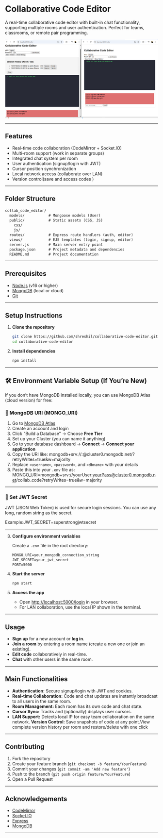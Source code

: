 # Collaborative Code Editor

A real-time collaborative code editor with built-in chat functionality, supporting multiple rooms and user authentication. Perfect for teams, classrooms, or remote pair programming.

![display of every feature](<Screenshot 2025-07-10 032433.png>)

---

## **Features**

-  Real-time code collaboration (CodeMirror + Socket.IO)
-  Multi-room support (work in separate groups)
-  Integrated chat system per room
-  User authentication (signup/login with JWT)
-  Cursor position synchronization
-  Local network access (collaborate over LAN)
-  Version control(save and access codes )

---

## **Folder Structure**

```
collab_code_editor/
  models/           # Mongoose models (User)
  public/           # Static assets (CSS, JS)
    css/
    js/
  routes/           # Express route handlers (auth, editor)
  views/            # EJS templates (login, signup, editor)
  server.js         # Main server entry point
  package.json      # Project metadata and dependencies
  README.md         # Project documentation
```

---

## **Prerequisites**

- [Node.js](https://nodejs.org/) (v16 or higher)
- [MongoDB](https://www.mongodb.com/) (local or cloud)
- [Git](https://git-scm.com/)

---

## **Setup Instructions**

1. **Clone the repository**
   ```bash
   git clone https://github.com/shreshil/collaborative-code-editor.git
   cd collaborative-code-editor
   ```

2. **Install dependencies**
   ```bash
   npm install
   ```
---

## 🛠️ Environment Variable Setup (If You’re New)

 If you don’t have MongoDB installed locally, you can use MongoDB Atlas (cloud version) for free:

### 🔹 MongoDB URI (MONGO_URI)

1. Go to [MongoDB Atlas](https://www.mongodb.com/cloud/atlas)
2. Create an account and login
3. Click "Build a Database" → Choose **Free Tier**
4. Set up your Cluster (you can name it anything)
5. Go to your database dashboard → **Connect** → **Connect your application**
6. Copy the URI like:
mongodb+srv://<username>:<password>@cluster0.mongodb.net/<dbname>?retryWrites=true&w=majority
7. Replace `<username>`, `<password>`, and `<dbname>` with your details
8. Paste this into your `.env` file as: MONGO_URI=mongodb+srv://yourUser:yourPass@cluster0.mongodb.net/collab_code?retryWrites=true&w=majority

---

### 🔹  Set JWT Secret

JWT (JSON Web Token) is used for secure login sessions. You can use any long, random string as the secret.

Example:JWT_SECRET=superstrongjwtsecret

---

3. **Configure environment variables**

   Create a `.env` file in the root directory:
   ```
   MONGO_URI=your_mongodb_connection_string
   JWT_SECRET=your_jwt_secret
   PORT=5000
   ```

4. **Start the server**
   ```bash
   npm start
   ```

5. **Access the app**

   - Open [http://localhost:5000/login](http://localhost:5000/login) in your browser.
   - For LAN collaboration, use the local IP shown in the terminal.

---

## **Usage**

- **Sign up** for a new account or **log in**.
- **Join a room** by entering a room name (create a new one or join an existing).
- **Edit code** collaboratively in real-time.
- **Chat** with other users in the same room.

---

## **Main Functionalities**

- **Authentication:** Secure signup/login with JWT and cookies.
- **Real-time Collaboration:** Code and chat updates are instantly broadcast to all users in the same room.
- **Room Management:** Each room has its own code and chat state.
- **Cursor Sync:** Tracks and (optionally) displays user cursors.
- **LAN Support:** Detects local IP for easy team collaboration on the same network.
 **Version Control:** Save snapshots of code at any point.View complete version history per room and restore/delete with one click

---

## **Contributing**

1. Fork the repository
2. Create your feature branch (`git checkout -b feature/YourFeature`)
3. Commit your changes (`git commit -am 'Add new feature'`)
4. Push to the branch (`git push origin feature/YourFeature`)
5. Open a Pull Request

---

## **Acknowledgements**

- [CodeMirror](https://codemirror.net/)
- [Socket.IO](https://socket.io/)
- [Express](https://expressjs.com/)
- [MongoDB](https://www.mongodb.com/)

---





